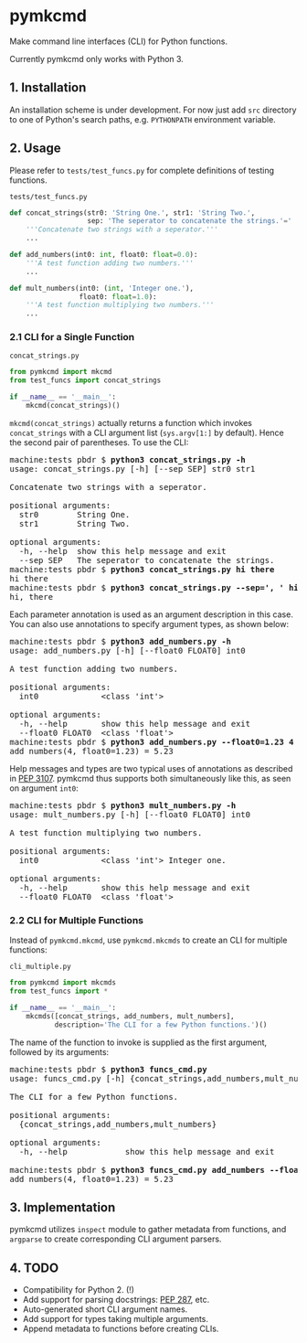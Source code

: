 pymkcmd
=======

Make command line interfaces (CLI) for Python functions.

Currently pymkcmd only works with Python 3.

## 1. Installation

An installation scheme is under development. For now just add `src` directory
to one of Python's search paths, e.g. `PYTHONPATH` environment variable.

## 2. Usage

Please refer to `tests/test_funcs.py` for complete definitions of
testing functions.

`tests/test_funcs.py`

```python
def concat_strings(str0: 'String One.', str1: 'String Two.',
                   sep: 'The seperator to concatenate the strings.'=' ',):
    '''Concatenate two strings with a seperator.'''
    ...

def add_numbers(int0: int, float0: float=0.0):
    '''A test function adding two numbers.'''
    ...

def mult_numbers(int0: (int, 'Integer one.'),
                 float0: float=1.0):
    '''A test function multiplying two numbers.'''
    ...
```

### 2.1 CLI for a Single Function

`concat_strings.py`

```python
from pymkcmd import mkcmd
from test_funcs import concat_strings

if __name__ == '__main__':
    mkcmd(concat_strings)()
```

`mkcmd(concat_strings)` actually returns a function which invokes
`concat_strings` with a CLI argument list (`sys.argv[1:]` by default).
Hence the second pair of parentheses. To use the CLI:

<pre>
machine:tests pbdr $ <b>python3 concat_strings.py -h</b>
usage: concat_strings.py [-h] [--sep SEP] str0 str1

Concatenate two strings with a seperator.

positional arguments:
  str0        String One.
  str1        String Two.

optional arguments:
  -h, --help  show this help message and exit
  --sep SEP   The seperator to concatenate the strings.
machine:tests pbdr $ <b>python3 concat_strings.py hi there</b>
hi there
machine:tests pbdr $ <b>python3 concat_strings.py --sep=', ' hi there</b>
hi, there
</pre>

Each parameter annotation is used as an argument description in this case.
You can also use annotations to specify argument types, as shown below:

<pre>
machine:tests pbdr $ <b>python3 add_numbers.py -h</b>
usage: add_numbers.py [-h] [--float0 FLOAT0] int0

A test function adding two numbers.

positional arguments:
  int0             &lt;class 'int'&gt;

optional arguments:
  -h, --help       show this help message and exit
  --float0 FLOAT0  &lt;class 'float'&gt;
machine:tests pbdr $ <b>python3 add_numbers.py --float0=1.23 4</b>
add_numbers(4, float0=1.23) = 5.23
</pre>

Help messages and types are two typical uses of annotations as described
in [PEP 3107](https://www.python.org/dev/peps/pep-3107/#rationale).
pymkcmd thus supports both simultaneously like this, as seen on argument
`int0`:

<pre>
machine:tests pbdr $ <b>python3 mult_numbers.py -h</b>
usage: mult_numbers.py [-h] [--float0 FLOAT0] int0

A test function multiplying two numbers.

positional arguments:
  int0             &lt;class 'int'&gt; Integer one.

optional arguments:
  -h, --help       show this help message and exit
  --float0 FLOAT0  &lt;class 'float'&gt;
</pre>


### 2.2 CLI for Multiple Functions

Instead of `pymkcmd.mkcmd`, use `pymkcmd.mkcmds` to create an CLI for
multiple functions:

`cli_multiple.py`
```python
from pymkcmd import mkcmds
from test_funcs import *

if __name__ == '__main__':
    mkcmds([concat_strings, add_numbers, mult_numbers],
           description='The CLI for a few Python functions.')()
```

The name of the function to invoke is supplied as the first argument,
followed by its arguments:

<pre>
machine:tests pbdr $ <b>python3 funcs_cmd.py</b>
usage: funcs_cmd.py [-h] {concat_strings,add_numbers,mult_numbers} ...

The CLI for a few Python functions.

positional arguments:
  {concat_strings,add_numbers,mult_numbers}

optional arguments:
  -h, --help            show this help message and exit

machine:tests pbdr $ <b>python3 funcs_cmd.py add_numbers --float0=1.23 4</b>
add_numbers(4, float0=1.23) = 5.23
</pre>

## 3. Implementation

pymkcmd utilizes `inspect` module to gather metadata from functions, and
`argparse` to create corresponding CLI argument parsers.

## 4. TODO

- Compatibility for Python 2. (!)
- Add support for parsing docstrings:
  [PEP 287](https://www.python.org/dev/peps/pep-0287/), etc.
- Auto-generated short CLI argument names.
- Add support for types taking multiple arguments.
- Append metadata to functions before creating CLIs.
